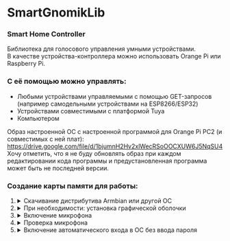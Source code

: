 # SmartGnomikLib
### Smart Home Controller

Библиотека для голосового управления умными устройствами.      
В качестве устройства-контроллера можно использовать Orange Pi или Raspberry Pi.

### С её помощью можно управлять:
- Любыми устройствами управляемыми с помощью GET-запросов      
  (например самодельными устройствами на ESP8266/ESP32)
- Устройствами совместимыми с платформой Tuya
- Компьютером

Образ настроенной ОС с настроенной программой для Orange Pi PC2 (и совместимых с ней плат): https://drive.google.com/file/d/1bjumnH2Hv2xlWecRSoOOCXUW6J5NqSU4      
Хочу отметить, что я не буду обновлять образ при каждом редактировании кода программы и предустановленная программа может быть не последней версии.

### Создание карты памяти для работы:
1. <details> 
      <summary>Скачивание дистрибутива Armbian или другой ОС</summary>
      Голая Armbian 20.08 как у меня: https://drive.google.com/file/d/1FFzEcmnzOcK9rwSuBZPOyZdQ0BdvRMhi
   </details>
2. <details> 
      <summary>При необходимости: установка графической оболочки</summary>
      Если скачали ОС без графической оболочки, то для удобства можете её установить, прописав команды: "apt update" и "apt install lubuntu-desktop -y"
   </details> 
3. <details> 
      <summary>Включение микрофона</summary>
      Если не работает микрофон на OrangePi, то пропишите "alsamixer", нажмите F4, стрелками выберите микрофон и нажмите пробел чтобы его включить.
      Если там есть два микрофона, можете включить оба. Потом нажимаете CTRL+S чтобы сохранить настройки и CTRL+C чтобы закрыть программу.
   </details>
4. <details> 
      <summary>Проверка микрофона</summary>
      Для проверки микрофона можете подключить наушники к OrangePi и ввести в терминал "arecord | aplay", звук с микрофона будет проигрываться в наушниках.
   </details>
5. <details> 
      <summary>Включение автоматического входа в ОС без ввода пароля</summary>
      Допишу позже
   </details>




